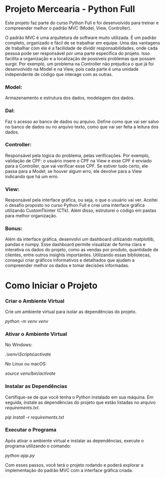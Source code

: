 <h1>Projeto Mercearia - Python Full</h1>

<p>Este projeto faz parte do curso Python Full e foi desenvolvido para treinar e compreender melhor o padrão MVC (Model, View, Controller).</p>

<p>O padrão MVC é uma arquitetura de software muito utilizada. É um padrão completo, organizado e fácil de se trabalhar em equipe. Uma das vantagens de trabalhar com ele é a facilidade de dividir responsabilidades, onde cada pessoa pode ser responsável por uma parte específica do projeto. Isso facilita a organização e a localização de possíveis problemas que possam surgir. Por exemplo, um problema na Controller não prejudica o que já foi desenvolvido na Model e na View, pois cada parte é uma unidade independente de código que interage com as outras.</p>

<h3>Model:</h3>
<p>Armazenamento e estrutura dos dados, modelagem dos dados.</p>

<h3>Dal:</h3>
<p>Faz o acesso ao banco de dados ou arquivo. Define como que vai ser salvo no banco de dados ou no arquivo texto, como que vai ser feita a leitura dos dados.</p>

<h3>Controller:</h3>
<p>Responsável pela lógica do problema, pelas verificações. Por exemplo, validação de CPF: o usuário insere o CPF na View e esse CPF é enviado para a Controller, que vai verificar esse CPF. Se estiver tudo certo, ele passa para a Model; se houver algum erro, ele devolve para a View indicando que há um erro.</p>

<h3>View:</h3>
<p>Responsável pela interface gráfica, ou seja, o que o usuário vai ver. Aceitei o desafio proposto no curso Python Full e criei uma interface gráfica utilizando CustomTkinter (CTk). Além disso, estruturei o código em pastas para melhor organização.</p>

<h3>Bonus:</h3>
<p>Além da interface gráfica, desenvolvi um dashboard utilizando matplotlib, pandas e numpy. Esse dashboard permite visualizar de forma clara e interativa os dados do projeto, como as vendas por produto, quantidade de clientes, entre outros insights importantes. Utilizando essas bibliotecas, consegui criar gráficos informativos e detalhados que ajudam a compreender melhor os dados e tomar decisões informadas.</p>

<h1>Como Iniciar o Projeto</h1>

<h3>Criar o Ambiente Virtual</h3>
<p>Crie um ambiente virtual para isolar as dependências do projeto.</p>
<p><em>python -m venv venv</em></p>

<h3>Ativar o Ambiente Virtual</h3>
<p>No Windows:</p>
<p><em>.\venv\Scripts\activate</em></p>
<p>No Linux ou macOS:</p>
<p><em>source venv/bin/activate</em></p>

<h3>Instalar as Dependências</h3>
<p>Certifique-se de que você tenha o Python instalado em sua máquina. Em seguida, instale as dependências do projeto que estão listadas no arquivo <em>requirements.txt</em>.</p>
<p><em>pip install -r requirements.txt</em></p>

<h3>Executar o Programa</h3>
<p>Após ativar o ambiente virtual e instalar as dependências, execute o programa utilizando o comando:</p>
<p><em>python app.py</em></p>

<p>Com esses passos, você terá o projeto rodando e poderá explorar a implementação do padrão MVC com a interface gráfica criada.</p>
